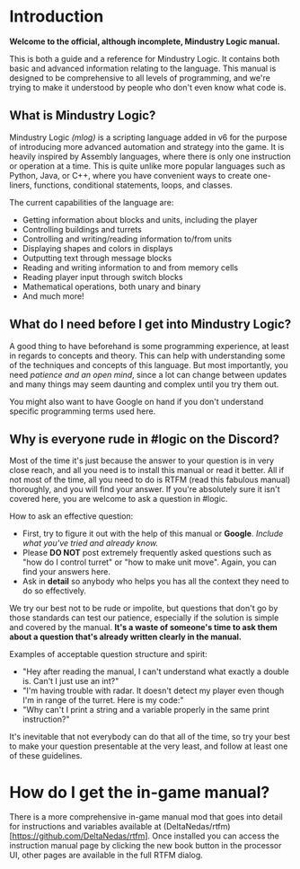 # Introduction

**Welcome to the official, although incomplete, Mindustry Logic manual.**

This is both a guide and a reference for Mindustry Logic. It contains both basic and advanced information relating to the language. This manual is designed to be comprehensive to all levels of programming, and we're trying to make it understood by people who don't even know what code is.

## What is Mindustry Logic?

Mindustry Logic *(mlog)* is a scripting language added in v6 for the purpose of introducing more advanced automation and strategy into the game. It is heavily inspired by Assembly languages, where there is only one instruction or operation at a time. This is quite unlike more popular languages such as Python, Java, or C++, where you have convenient ways to create one-liners, functions, conditional statements, loops, and classes.

The current capabilities of the language are:

* Getting information about blocks and units, including the player
* Controlling buildings and turrets
* Controlling and writing/reading information to/from units
* Displaying shapes and colors in displays
* Outputting text through message blocks
* Reading and writing information to and from memory cells
* Reading player input through switch blocks
* Mathematical operations, both unary and binary
* And much more!
  
## What do I need before I get into Mindustry Logic?

A good thing to have beforehand is some programming experience, at least in regards to concepts and theory. This can help with understanding some of the techniques and concepts of this language. But most importantly, you need *patience and an open mind*, since a lot can change between updates and many things may seem daunting and complex until you try them out.

You might also want to have Google on hand if you don't understand specific programming terms used here.

## Why is everyone rude in #logic on the Discord?

Most of the time it's just because the answer to your question is in very close reach, and all you need is to install this manual or read it better. All if not most of the time, all you need to do is RTFM (read this fabulous manual) thoroughly, and you will find your answer. If you're absolutely sure it isn't covered here, you are welcome to ask a question in #logic. 

How to ask an effective question:

* First, try to figure it out with the help of this manual or **Google**. *Include what you've tried and already know.*
* Please __**DO NOT**__ post extremely frequently asked questions such as "how do I control turret" or "how to make unit move". Again, you can find your answers here.
* Ask in __**detail**__ so anybody who helps you has all the context they need to do so effectively.

We try our best not to be rude or impolite, but questions that don't go by those standards can test our patience, especially if the solution is simple and covered by the manual. __**It's a waste of someone's time to ask them about a question that's already written clearly in the manual.**__

Examples of acceptable question structure and spirit:

* "Hey after reading the manual, I can't understand what exactly a double is. Can't I just use an int?"
* "I'm having trouble with radar. It doesn't detect my player even though I'm in range of the turret. Here is my code:"
* "Why can't I print a string and a variable properly in the same print instruction?"

It's inevitable that not everybody can do that all of the time, so try your best to make your question presentable at the very least, and follow at least one of these guidelines.

# How do I get the in-game manual?

There is a more comprehensive in-game manual mod that goes into detail for instructions and variables available at (DeltaNedas/rtfm)[https://github.com/DeltaNedas/rtfm].
Once installed you can access the instruction manual page by clicking the new book button in the processor UI, other pages are available in the full RTFM dialog.
